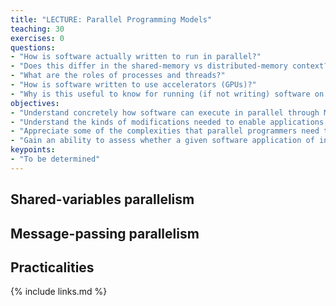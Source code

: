 ```yaml
---
title: "LECTURE: Parallel Programming Models"
teaching: 30
exercises: 0
questions:
- "How is software actually written to run in parallel?"
- "Does this differ in the shared-memory vs distributed-memory context?"
- "What are the roles of processes and threads?"
- "How is software written to use accelerators (GPUs)?"
- "Why is this useful to know for running (if not writing) software on HPC?"
objectives:
- "Understand concretely how software can execute in parallel through MPI and OpenMP using processes and threads"
- "Understand the kinds of modifications needed to enable applications to use accelerators (GPUs)"
- "Appreciate some of the complexities that parallel programmers need to resolve and which can impact performance"
- "Gain an ability to assess whether a given software application of interest is able to run on a given machine (HPC or smaller) based on the programming models it supports"
keypoints:
- "To be determined"
---
```


## Shared-variables parallelism

## Message-passing parallelism

## Practicalities

{% include links.md %}

